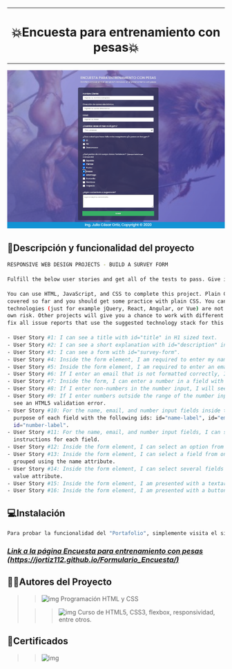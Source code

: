 ***
# <h1 align="center"> 💥Encuesta para entrenamiento con pesas💥 </h1>
***

![img](formularioEncuesta.png)

## 📄Descripción y funcionalidad del proyecto

```sh
RESPONSIVE WEB DESIGN PROJECTS - BUILD A SURVEY FORM

Fulfill the below user stories and get all of the tests to pass. Give it your own personal style.

You can use HTML, JavaScript, and CSS to complete this project. Plain CSS is recommended because that is what the lessons have
covered so far and you should get some practice with plain CSS. You can use Bootstrap or SASS if you choose. Additional
technologies (just for example jQuery, React, Angular, or Vue) are not recommended for this project, and using them is at your
own risk. Other projects will give you a chance to work with different technology stacks like React. We will accept and try to
fix all issue reports that use the suggested technology stack for this project. Happy coding!

- User Story #1: I can see a title with id="title" in H1 sized text.
- User Story #2: I can see a short explanation with id="description" in P sized text.
- User Story #3: I can see a form with id="survey-form".
- User Story #4: Inside the form element, I am required to enter my name in a field with id="name".
- User Story #5: Inside the form element, I am required to enter an email in a field with id="email".
- User Story #6: If I enter an email that is not formatted correctly, I will see an HTML5 validation error.
- User Story #7: Inside the form, I can enter a number in a field with id="number".
- User Story #8: If I enter non-numbers in the number input, I will see an HTML5 validation error.
- User Story #9: If I enter numbers outside the range of the number input, which are defined by the min and max attributes, I will
  see an HTML5 validation error.
- User Story #10: For the name, email, and number input fields inside the form I can see corresponding labels that describe the
  purpose of each field with the following ids: id="name-label", id="email-label", and 
  id="number-label".
- User Story #11: For the name, email, and number input fields, I can see placeholder text that gives me a description or
  instructions for each field.
- User Story #12: Inside the form element, I can select an option from a dropdown that has a corresponding id="dropdown".
- User Story #13: Inside the form element, I can select a field from one or more groups of radio buttons. Each group should be
  grouped using the name attribute.
- User Story #14: Inside the form element, I can select several fields from a series of checkboxes, each of which must have a
  value attribute.
- User Story #15: Inside the form element, I am presented with a textarea at the end for additional comments.
- User Story #16: Inside the form element, I am presented with a button with id="submit" to submit all my inputs.

```

## 💻Instalación

```sh
Para probar la funcionalidad del "Portafolio", simplemente visita el siguiente enlace: 

```
### ***[Link a la página Encuesta para entrenamiento con pesas (https://jortiz112.github.io/Formulario_Encuesta/)](https://jortiz112.github.io/Formulario_Encuesta/ "Realizado por: Ing. Julio César Ortiz Pabón")***

## 👩👨Autores del Proyecto

>> ![img]()    Programación HTML y CSS
>                               
>>> ![img]()  Curso de HTML5, CSS3, flexbox, responsividad, entre otros.

## 📜Certificados

>> ![img]()
